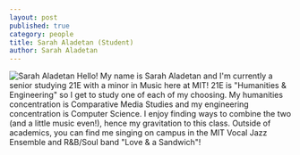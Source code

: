 ```yaml
---
layout: post
published: true
category: people
title: Sarah Aladetan (Student)
author: Sarah Aladetan
---
```

![Sarah Aladetan]({{site.baseurl}}/assets/sarah.png)
Hello! My name is Sarah Aladetan and I'm currently a senior studying 21E with a minor in Music here at MIT! 21E is "Humanities & Engineering" so I get to study one of each of my choosing. My humanities concentration is Comparative Media Studies and my engineering concentration is Computer Science. I enjoy finding ways to combine the two (and a little music even!), hence my gravitation to this class. Outside of academics, you can find me singing on campus in the MIT Vocal Jazz Ensemble and R&B/Soul band "Love & a Sandwich"!

